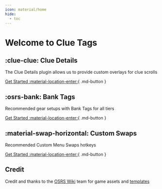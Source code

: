 ```yaml
---
icon: material/home
hide:
  - toc
---
```


# Welcome to Clue Tags

## :clue-clue: Clue Details

The Clue Details plugin allows us to provide custom overlays for clue scrolls

[Get Started :material-location-enter:](details/index.md){ .md-button }

## :osrs-bank: Bank Tags

Recommended gear setups with Bank Tags for all tiers

[Get Started :material-location-enter:](bank/index.md){ .md-button }

## :material-swap-horizontal: Custom Swaps

Recommended Custom Menu Swaps hotkeys

[Get Started :material-location-enter:](swaps/index.md){ .md-button }

## Credit

Credit and thanks to the [OSRS Wiki](https://oldschool.runescape.wiki) team for game assets and [templates](https://oldschool.runescape.wiki/w/Category:Lua-based_templates)